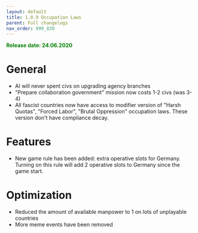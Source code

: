 ```yaml
---
layout: default
title: 1.0.9 Occupation Laws
parent: Full changelogs
nav_order: 999_830
---
```


<p style="color: green; font-weight: bold">Release date: 24.06.2020</p>

# General
* AI will never spent civs on upgrading agency branches
* "Prepare collaboration government" mission now costs 1-2 civs (was 3-4)
* All fascist countries now have access to modifier version of  "Harsh Quotas", "Forced Labor", "Brutal Oppression" occupation laws. These version don't have compliance decay.

# Features
* New game rule has been added: extra operative slots for Germany. Turning on this rule will add 2 operative slots to Germany since the game start.

# Optimization
* Reduced the amount of available manpower to 1 on lots of unplayable countries
* More meme events have been removed
